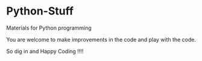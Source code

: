 # Python-Stuff
Materials for Python programming

You are welcome to make improvements in the code and play with the code.

So dig in and Happy Coding !!!!
